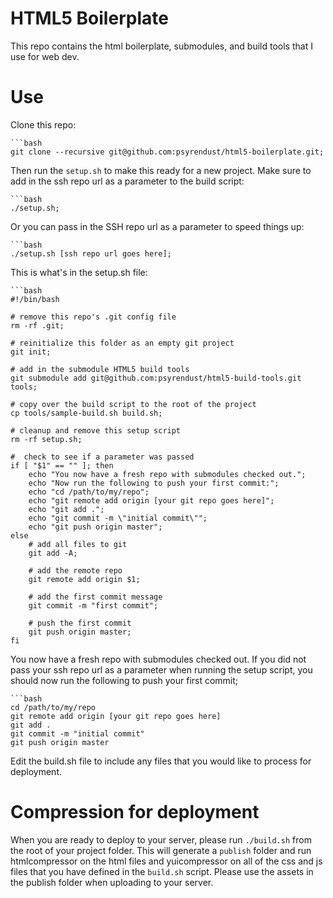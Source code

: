 # HTML5 Boilerplate

This repo contains the html boilerplate, submodules, and build tools that I use for web dev.

# Use

Clone this repo:

	```bash
	git clone --recursive git@github.com:psyrendust/html5-boilerplate.git;

Then run the `setup.sh` to make this ready for a new project. Make sure to add in the ssh repo url as a parameter to the build script:

	```bash
	./setup.sh;

Or you can pass in the SSH repo url as a parameter to speed things up:

	```bash
	./setup.sh [ssh repo url goes here];

This is what's in the setup.sh file:

	```bash
	#!/bin/bash

	# remove this repo's .git config file
	rm -rf .git;

	# reinitialize this folder as an empty git project
	git init;

	# add in the submodule HTML5 build tools
	git submodule add git@github.com:psyrendust/html5-build-tools.git tools;

	# copy over the build script to the root of the project
	cp tools/sample-build.sh build.sh;

	# cleanup and remove this setup script
	rm -rf setup.sh;

	#  check to see if a parameter was passed
	if [ "$1" == "" ]; then
		echo "You now have a fresh repo with submodules checked out.";
		echo "Now run the following to push your first commit:";
		echo "cd /path/to/my/repo";
		echo "git remote add origin [your git repo goes here]";
		echo "git add .";
		echo "git commit -m \"initial commit\"";
		echo "git push origin master";
	else
		# add all files to git
		git add -A;

		# add the remote repo
		git remote add origin $1;

		# add the first commit message
		git commit -m "first commit";

		# push the first commit
		git push origin master;
	fi

You now have a fresh repo with submodules checked out. If you did not pass your ssh repo url as a parameter when running the setup script, you should now run the following to push your first commit;

	```bash
	cd /path/to/my/repo
	git remote add origin [your git repo goes here]
	git add .
	git commit -m "initial commit"
	git push origin master

Edit the build.sh file to include any files that you would like to process for deployment.

# Compression for deployment

When you are ready to deploy to your server, please run `./build.sh` from the root of your project folder. This will generate a `publish` folder and run htmlcompressor on the html files and yuicompressor on all of the css and js files that you have defined in the `build.sh` script. Please use the assets in the publish folder when uploading to your server.